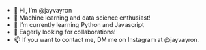 - 👋 Hi, I’m @jayvayron
- 👀 Machine learning and data science enthusiast!
- 🌱 I’m currently learning Python and Javascript
- 💞️ Eagerly looking for collaborations!
- 📫 If you want to contact me, DM me on Instagram at @jayvayron.

<!---
jayvayron/jayvayron is a ✨ special ✨ repository because its `README.md` (this file) appears on your GitHub profile.
You can click the Preview link to take a look at your changes.
--->
